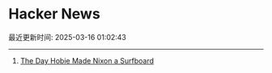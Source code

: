 # Hacker News

最近更新时间: 2025-03-16 01:02:43

--- 
1. [The Day Hobie Made Nixon a Surfboard](https://www.surfer.com/culture/the-day-hobie-made-nixon-a-surfboard) 
